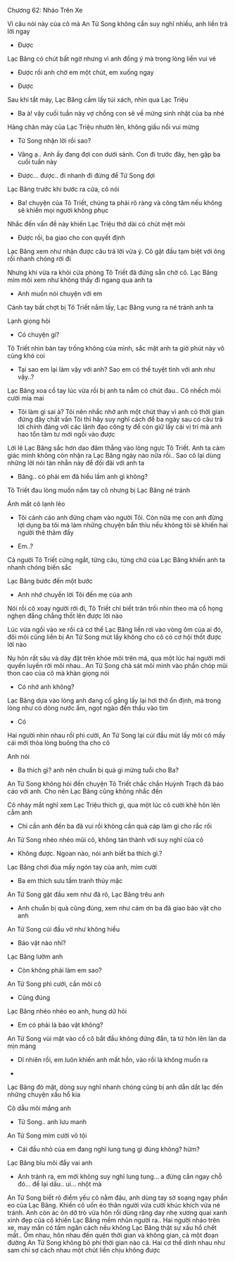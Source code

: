




Chương 62: Nháo Trên Xe

Vì câu nói này của cô mà An Tử Song không cần suy nghĩ nhiều, anh liền trả lời ngay

- Được

Lạc Băng có chút bất ngờ nhưng vì anh đồng ý mà trong lòng liền vui vẻ

- Được rồi anh chờ em một chút, em xuống ngay

- Được

Sau khi tắt máy, Lạc Băng cầm lấy túi xách, nhìn qua Lạc Triệu

- Ba à! vậy cuối tuần này vợ chồng con sẽ về mừng sinh nhật của ba nhé

Hàng chân mày của Lạc Triệu nhướn lên, không giấu nổi vui mừng

- Tử Song nhận lời rồi sao?

- Vâng ạ.. Anh ấy đang đợi con dưới sảnh. Con đi trước đây, hẹn gặp ba cuối tuần này

- Được... được.. đi nhanh đi đừng để Tử Song đợi

Lạc Băng trước khi bước ra cửa, cô nói

- Ba! chuyện của Tô Triết, chúng ta phải rõ ràng và công tâm nếu không sẽ khiến mọi người không phục

Nhắc đến vấn đề này khiến Lạc Triệu thở dài có chút mệt mỏi

- Được rồi, ba giao cho con quyết định

Lạc Băng xem như nhận được câu trả lời vừa ý. Cô gật đầu tạm biệt với ông rồi nhanh chóng rời đi

Nhưng khi vừa ra khỏi cửa phòng Tô Triết đã đứng sẵn chờ cô. Lạc Băng mím môi xem như không thấy đi ngang qua anh ta

- Anh muốn nói chuyện với em

Cánh tay bất chợt bị Tô Triết nắm lấy, Lạc Băng vung ra né tránh anh ta

Lạnh giọng hỏi

- Có chuyện gì?

Tô Triết nhìn bàn tay trống không của mình, sắc mặt anh ta giờ phút này vô cùng khó coi

- Tại sao em lại làm vậy với anh? Sao em có thể tuyệt tình với anh như vậy..?

Lạc Băng xoa cổ tay lúc vừa rồi bị anh ta nắm có chút đau.. Cô nhếch môi cười mỉa mai

- Tôi làm gì sai à? Tôi nên nhắc nhở anh một chút thay vì anh có thời gian đứng đây chất vấn Tôi thì hãy suy nghĩ cách để ba ngày sau có câu trả lời chính đáng với các lãnh đạo công ty để còn giữ lấy cái vị trí mà anh hao tổn tâm tư mới ngồi vào được

Lời lẽ Lạc Băng sắc hơn dao đâm thẳng vào lòng ngực Tô Triết. Anh ta cảm giác mình không còn nhận ra Lạc Băng ngày nào nữa rồi.. Sao cô lại dùng những lời nói tàn nhẫn này để đối đãi với anh ta

- Băng.. có phải em đã hiểu lầm anh gì không?

Tô Triết đau lòng muốn nắm tay cô nhưng bị Lạc Băng né tránh

Ánh mắt cô lạnh lẽo

- Tôi cảnh cáo anh đừng chạm vào người Tôi. Còn nữa mẹ con anh đừng lợi dụng ba tôi mà làm những chuyện bẩn thỉu nếu không tôi sẽ khiến hai người thê thảm đấy

- Em..?

Cả người Tô Triết cứng ngắt, từng câu, từng chữ của Lạc Băng khiến anh ta nhanh chóng biến sắc

Lạc Băng bước đến một bước

- Anh nhớ chuyển lời Tôi đến mẹ của anh

Nói rồi cô xoay người rời đi, Tô Triết chỉ biết trăn trối nhìn theo mà cổ họng nghẹn đắng chẳng thốt lên được lời nào



Lúc vừa ngồi vào xe rồi cả cơ thể Lạc Băng liền rơi vào vòng ôm của ai đó, đôi môi cũng liền bị An Tử Song mút lấy không cho cô có cơ hội thốt được lời nào

Nụ hôn rất sâu và dày đặt trên khóe môi trên má, qua một lúc hai người mới quyến luyến rời môi nhau.. An Tử Song chà sát môi mình vào phần chóp mũi thon cao của cô mà khàn giọng nói

- Có nhớ anh không?

Lạc Băng dựa vào lòng anh đang cố gắng lấy lại hơi thở ổn định, mà trong lòng như có dòng nước ấm, ngọt ngào đến thấu vào tim

- Có

Hai người nhìn nhau rồi phì cười, An Tử Song lại cúi đầu mút lấy môi cô mấy cái mới thỏa lòng buông tha cho cô

Anh nói

- Ba thích gì? anh nên chuẩn bị quà gì mừng tuổi cho Ba?

An Tử Song không hỏi đến chuyện Tô Triết chắc chắn Huỳnh Trạch đã báo cáo với anh. Cho nên Lạc Băng cũng không nhắc đến

Cô nháy mắt nghĩ xem Lạc Triệu thích gì, qua một lúc cô cười khẽ hôn lên cằm anh

- Chỉ cần anh đến ba đã vui rồi không cần quà cáp làm gì cho rắc rối

An Tử Song nhéo nhéo mũi cô, không tán thành với suy nghĩ của cô

- Không được. Ngoan nào, nói anh biết ba thích gì.?

Lạc Băng chơi đùa mấy ngón tay của anh, mỉm cười

- Ba em thích sưu tầm tranh thủy mặc

An Tử Song gật đầu xem như đã rõ, Lạc Băng trêu anh

- Anh chuẩn bị quà cũng đúng, xem như cám ơn ba đã giao báo vật cho anh

An Tử Song cúi đầu vờ như không hiểu

- Báo vật nào nhỉ?

Lạc Băng lườm anh

- Còn không phải làm em sao?

An Tử Song phì cười, cắn môi cô

- Cũng đúng

Lạc Băng nhéo nhéo eo anh, hung dữ hỏi

- Em có phải là báo vật không?

An Tử Song vùi mặt vào cổ cô bắt đầu không đứng đắn, tà tứ hôn lên làn da mịn màng

- Dĩ nhiên rồi, em luôn khiến anh mất hồn, vào rồi là không muốn ra

-

Lạc Băng đỏ mặt, dòng suy nghĩ nhanh chóng cũng bị anh dẫn dắt lạc đến những chuyện xấu hổ kia

Cô dẫu môi mắng anh

- Tử Song.. anh lưu manh

An Tử Song mỉm cười vô tội

- Cái đầu nhỏ của em đang nghĩ lung tung gì đúng không? hửm?

Lạc Băng bĩu môi đẩy vai anh

- Anh tránh ra, em mới không suy nghĩ lung tung... a đừng cắn ngay chỗ đó... để lại dấu.. ui... nhột mà

An Tử Song biết rõ điểm yếu cô nằm đâu, anh dùng tay sờ soạng ngay phần eo của Lạc Băng. Khiến cô uốn éo thân người vừa cười khúc khích vừa né tránh. Anh còn ác ôn dở trò vừa hôn rồi dùng răng day nhẹ xương quai xanh xinh đẹp của cô khiến Lạc Băng mềm nhũn người ra.. Hai người nháo trên xe, may mắn có tấm ngăn cách nếu không Lạc Băng thật sự xấu hổ chết mất.. Ôm nhau, hôn nhau đến quên thời gian và không gian, cả một đoạn đường An Tử Song không bỏ phí thời gian nào cả. Hai cơ thể dính nhau như sam chỉ sợ cách nhau một chút liền chịu không được




